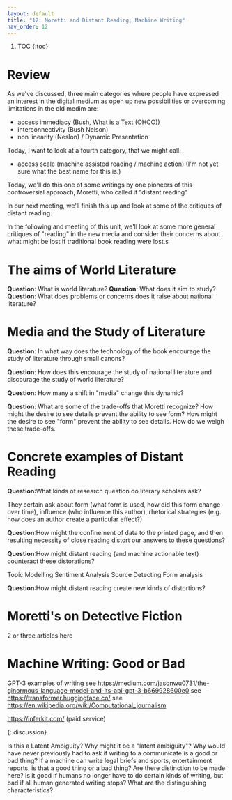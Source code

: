 ```yaml
---
layout: default
title: "12: Moretti and Distant Reading; Machine Writing"
nav_order: 12
---
```


1. TOC 
{:toc}

# Review 

As we've discussed, three main categories where people have expressed an interest in the digital medium as open up new possibilities or overcoming limitations in the old medim are: 

* access immediacy (Bush, What is a Text (OHCO))
* interconnectivity (Bush Nelson)
* non linearity (Neslon) / Dynamic Presentation

Today, I want to look at a fourth category, that we might call: 

* access scale (machine assisted reading / machine action) (I'm not yet sure what the best name for this is.)

Today, we'll do this one of some writings by one pioneers of this controversial approach, Moretti, who called it "distant reading"

In our next meeting, we'll finish this up and look at some of the critiques of distant reading. 

In the following and meeting of this unit, we'll look at some more general critiques of "reading" in the new media and consider their concerns about what might be lost if traditional book reading were lost.s

# The aims of World Literature

**Question**: What is world literature?
**Question**: What does it aim to study?
**Question**: What does problems or concerns does it raise about national literature?

# Media and the Study of Literature

**Question**: In what way does the technology of the book encourage the study of literature through small canons?

**Question**: How does this encourage the study of national literature and discourage the study of world literature?

**Question**: How many a shift in "media" change this dynamic?

**Question**: What are some of the trade-offs that Moretti recognize? How might the desire to see details prevent the ability to see form? How might the desire to see "form" prevent the ability to see details. How do we weigh these trade-offs.

# Concrete examples of Distant Reading

**Question**:What kinds of research question do literary scholars ask? 

They certain ask about form (what form is used, how did this form change over time), influence (who influence this author), rhetorical strategies (e.g. how does an author create a particular effect?)

**Question**:How might the confinement of data to the printed page, and then resulting necessity of close reading distort our answers to these questions?

**Question**:How might distant reading (and machine actionable text) counteract these distorations?

Topic Modelling
Sentiment Analysis
Source Detecting
Form analysis

**Question**:How might distant reading create new kinds of distortions?

# Moretti's on Detective Fiction

2 or three articles here

# Machine Writing: Good or Bad

GPT-3 examples of writing
see https://medium.com/jasonwu0731/the-ginormous-language-model-and-its-api-gpt-3-b669928600e0
see https://transformer.huggingface.co/
see https://en.wikipedia.org/wiki/Computational_journalism

https://inferkit.com/ (paid service)


{:.discussion}

Is this a Latent Ambiguity? Why might it be a "latent ambiguity"? Why would have never previously had to ask if writing to a communicate is a good or bad thing? If a machine can write legal briefs and sports, entertainment reports, is that a good thing or a bad thing? Are there distinction to be made here? Is it good if humans no longer have to do certain kinds of writing, but bad if all human generated writing stops? What are the distinguishing characteristics?
